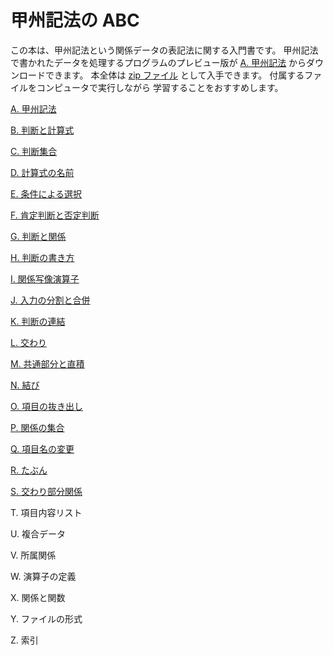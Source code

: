 <!-- -*- encoding: utf-8 -*- -->

# 甲州記法の ABC


この本は、甲州記法という関係データの表記法に関する入門書です。
甲州記法で書かれたデータを処理するプログラムのプレビュー版が
[A. 甲州記法][A] からダウンロードできます。
本全体は [zip ファイル][zip] として入手できます。
付属するファイルをコンピュータで実行しながら
学習することをおすすめします。


[A. 甲州記法][A]

[B. 判断と計算式][B]

[C. 判断集合][C]

[D. 計算式の名前][D]

[E. 条件による選択][E]

[F. 肯定判断と否定判断][F]

[G. 判断と関係][G]

[H. 判断の書き方][H]

[I. 関係写像演算子][I]

[J. 入力の分割と合併][J]

[K. 判断の連結][K]

[L. 交わり][L]

[M. 共通部分と直積][M]

[N. 結び][N]

[O. 項目の抜き出し][O]

[P. 関係の集合][P]

[Q. 項目名の変更][Q]

[R. たぶん][R]

[S. 交わり部分関係][S]

T. 項目内容リスト

U. 複合データ

V. 所属関係

W. 演算子の定義

X. 関係と関数

Y. ファイルの形式

Z. 索引


[A]: https://github.com/seinokatsuhiro/abc-of-koshucode/tree/master/draft/section/A
[B]: https://github.com/seinokatsuhiro/abc-of-koshucode/tree/master/draft/section/B
[C]: https://github.com/seinokatsuhiro/abc-of-koshucode/tree/master/draft/section/C
[D]: https://github.com/seinokatsuhiro/abc-of-koshucode/tree/master/draft/section/D
[E]: https://github.com/seinokatsuhiro/abc-of-koshucode/tree/master/draft/section/E
[F]: https://github.com/seinokatsuhiro/abc-of-koshucode/tree/master/draft/section/F
[G]: https://github.com/seinokatsuhiro/abc-of-koshucode/tree/master/draft/section/G
[H]: https://github.com/seinokatsuhiro/abc-of-koshucode/tree/master/draft/section/H
[I]: https://github.com/seinokatsuhiro/abc-of-koshucode/tree/master/draft/section/I
[J]: https://github.com/seinokatsuhiro/abc-of-koshucode/tree/master/draft/section/J
[K]: https://github.com/seinokatsuhiro/abc-of-koshucode/tree/master/draft/section/K
[L]: https://github.com/seinokatsuhiro/abc-of-koshucode/tree/master/draft/section/L
[M]: https://github.com/seinokatsuhiro/abc-of-koshucode/tree/master/draft/section/M
[N]: https://github.com/seinokatsuhiro/abc-of-koshucode/tree/master/draft/section/N
[O]: https://github.com/seinokatsuhiro/abc-of-koshucode/tree/master/draft/section/O
[P]: https://github.com/seinokatsuhiro/abc-of-koshucode/tree/master/draft/section/P
[Q]: https://github.com/seinokatsuhiro/abc-of-koshucode/tree/master/draft/section/Q
[R]: https://github.com/seinokatsuhiro/abc-of-koshucode/tree/master/draft/section/R
[S]: https://github.com/seinokatsuhiro/abc-of-koshucode/tree/master/draft/section/S
[T]: https://github.com/seinokatsuhiro/abc-of-koshucode/tree/master/draft/section/T
[U]: https://github.com/seinokatsuhiro/abc-of-koshucode/tree/master/draft/section/U
[V]: https://github.com/seinokatsuhiro/abc-of-koshucode/tree/master/draft/section/V
[W]: https://github.com/seinokatsuhiro/abc-of-koshucode/tree/master/draft/section/W
[X]: https://github.com/seinokatsuhiro/abc-of-koshucode/tree/master/draft/section/X
[Y]: https://github.com/seinokatsuhiro/abc-of-koshucode/tree/master/draft/section/Y
[Z]: https://github.com/seinokatsuhiro/abc-of-koshucode/tree/master/draft/section/Z

[zip]: https://github.com/seinokatsuhiro/abc-of-koshucode/archive/master.zip


